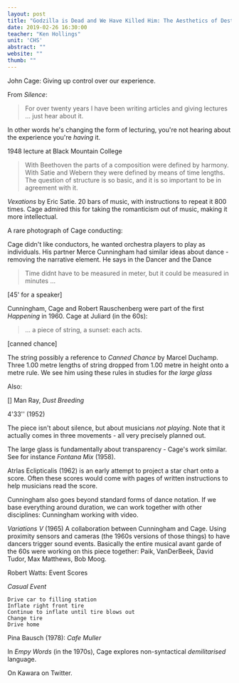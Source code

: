 ```yaml
---
layout: post
title: "Godzilla is Dead and We Have Killed Him: The Aesthetics of Destruction"
date: 2019-02-26 16:30:00
teacher: "Ken Hollings"
unit: 'CHS'
abstract: ""
website: ""
thumb: ""
---
```


John Cage: Giving up control over our experience. 

From *Silence*:
> For over twenty years I have been writing articles and giving lectures ... just hear about it.

In other words he's changing the form of lecturing, you're not hearing about the experience you're *having* it.

1948 lecture at Black Mountain College

> With Beethoven the parts of a composition were defined by harmony. With Satie and Webern they were defined by means of time lengths. The question of structure is so basic, and it is so important to be in agreement with it.

*Vexations* by Eric Satie. 20 bars of music, with instructions to repeat it 800 times. Cage admired this for taking the romanticism out of music, making it more intellectual.

A rare photograph of Cage conducting:

Cage didn't like conductors, he wanted orchestra players to play as individuals.
His partner Merce Cunningham had similar ideas about dance - removing the narrative element. He says in the Dancer and the Dance

> Time didnt have to be measured in meter, but it could be measured in minutes ...

[45' for a speaker]

Cunningham, Cage and Robert Rauschenberg  were part of the first *Happening* in 1960. Cage at Juliard (in the 60s):

> ... a piece of string, a sunset: each acts.

[canned chance]

The string possibly a reference to *Canned Chance* by Marcel Duchamp. Three 1.00 metre lengths of string dropped from 1.00 metre in height onto a metre rule. We see him using these rules in studies for *the large glass*

Also:

[]
Man Ray, *Dust Breeding*

4'33'' (1952)

The piece isn't about silence, but about musicians *not playing*. Note that it actually comes in three movements - all very precisely planned out.

The large glass is fundamentally about transparency - Cage's work similar. See for instance *Fontana Mix* (1958).

Atrlas Eclipticalis (1962) is an early attempt to project a star chart onto a score.
Often these scores would come with pages of written instructions to help musicians read the score.

Cunningham also goes beyond standard forms of dance notation. If we base everything around duration, we can work together with other disciplines: Cunningham working with video.

*Variations V* (1965)
A collaboration between Cunningham and Cage. Using proximity sensors and cameras (the 1960s versions of those things) to have dancers trigger sound events. Basically the entire musical avant garde of the 60s were working on this piece together: Paik, VanDerBeek, David Tudor, Max Matthews, Bob Moog.

Robert Watts: Event Scores

*Casual Event*

```
Drive car to filling station
Inflate right front tire
Continue to inflate until tire blows out
Change tire
Drive home
```
Pina Bausch (1978): *Cafe Muller*

In *Empy Words* (in the 1970s), Cage explores non-syntactical *demilitarised* language.

On Kawara on Twitter.